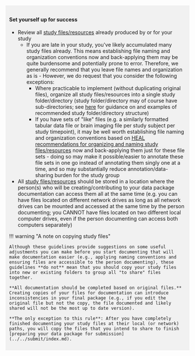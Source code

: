 <!-- Late -->

<div markdown="1" style="background-color:rgba(0, 0, 0, 0.0470588); text-align:left; vertical-align: top; padding:10px 10px; margin-bottom: 10px;">

#### Set yourself up for success
* Review all [study files/resources](../../terms/index.md#study-filesresources) already produced by or for your study
  * If you are late in your study, you've likely accumulated many study files already. This means establishing file naming and organization conventions now and back-applying them may be quite burdensome and potentially prone to error. Therefore, we generally recommend that you leave file names and organization as is - However, we do request that you consider the following exceptions: 
    * Where practicable to implement (without duplicating original files), organize all study files/resources into a single study folder/directory (study folder/directory may of course have sub-directories; see [here](../../guidance/file-org.md) for guidance on and examples of recommended study folder/directory structure) 
    * If you have sets of "like" files (e.g. a similarly formatted tabular data file or brain imaging file per study subject per study timepoint), it may be well worth establishing file naming and organization conventions based on [HEAL recommendations for organizing and naming study files/resources](../../file-o-and-n/index.md) now and back-applying them just for these file sets - doing so may make it possible/easier to annotate these file sets in one go instead of annotating them singly one at a time, and so may substantially reduce annotation/data-sharing burden for the study group
* All [study files/resources](../../terms/index.md#study-filesresources) should be stored in a location where the person(s)  who will be creating/contributing to your data package documentation can access them all at the same time (e.g. you can have files located on different network drives as long as all network drives can be mounted and accessed at the same time by the person documenting; you CANNOT have files located on two different local computer drives, even if the person documenting can access both computers separately)

!!! warning "A note on copying study files"

    Although these guidelines provide suggestions on some useful adjustments you can make before you start documenting that will make documentation easier (e.g., applying naming conventions and ensuring files are accessible to the person documenting), these guidelines **do not** mean that you should copy your study files into new or existing folders to group all "to share" files together. 
    
    **All documentation should be completed based on original files.** Creating copies of your files for documentation can introduce inconsistencies in your final package (e.g., if you edit the original file but not the copy, the file documented and likely shared will not be the most up to date version). 
    
    **The only exception to this rule**: After you have completely finished documenting your study files at their local (or network) paths, you will copy the files that you intend to share to finish [preparing your data package for submission](../../submit/index.md).
</div>